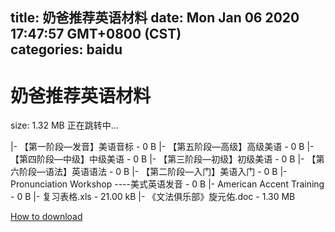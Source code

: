 
title: 奶爸推荐英语材料
date: Mon Jan 06 2020 17:47:57 GMT+0800 (CST)    
categories: baidu
---

# 奶爸推荐英语材料
size: 1.32 MB
 正在跳转中...
 
|- 【第一阶段—发音】美语音标 - 0 B
|- 【第五阶段—高级】高级美语 - 0 B
|- 【第四阶段—中级】中级美语 - 0 B
|- 【第三阶段—初级】初级美语 - 0 B
|- 【第六阶段—语法】英语语法 - 0 B
|- 【第二阶段—入门】美语入门 - 0 B
|- Pronunciation Workshop ----美式英语发音 - 0 B
|- American Accent Training - 0 B
|- 复习表格.xls - 21.00 kB
|- 《文法俱乐部》旋元佑.doc - 1.30 MB

[How to download](https://bpcam.bemobtrk.com/go/2ceec3aa-1ca2-46d6-b9ff-aaa5c184517c?jno=2244)